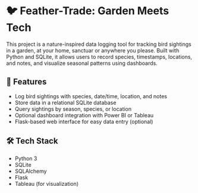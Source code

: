 # 🐦 Feather-Trade: Garden Meets Tech

This project is a nature-inspired data logging tool for tracking bird sightings in a garden, at your home, sanctuar or anywhere you please. 
Built with Python and SQLite, it allows users to record species, timestamps, locations, and notes, and visualize seasonal patterns using dashboards.

## 🌿 Features
- Log bird sightings with species, date/time, location, and notes
- Store data in a relational SQLite database
- Query sightings by season, species, or location
- Optional dashboard integration with Power BI or Tableau
- Flask-based web interface for easy data entry (optional)

## 🛠️ Tech Stack
- Python 3
- SQLite
- SQLAlchemy
- Flask 
- Tableau (for visualization)

